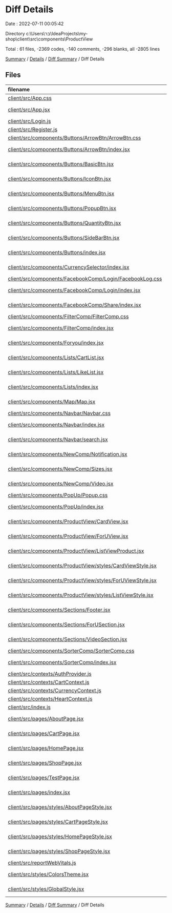 # Diff Details

Date : 2022-07-11 00:05:42

Directory c:\\Users\\בר\\IdeaProjects\\my-shop\\client\\src\\components\\ProductView

Total : 61 files,  -2369 codes, -140 comments, -296 blanks, all -2805 lines

[Summary](results.md) / [Details](details.md) / [Diff Summary](diff.md) / Diff Details

## Files
| filename | language | code | comment | blank | total |
| :--- | :--- | ---: | ---: | ---: | ---: |
| [client/src/App.css](/client/src/App.css) | CSS | -26 | 0 | -3 | -29 |
| [client/src/App.jsx](/client/src/App.jsx) | JavaScript React | -44 | -4 | -10 | -58 |
| [client/src/Login.js](/client/src/Login.js) | JavaScript | -92 | -6 | -11 | -109 |
| [client/src/Register.js](/client/src/Register.js) | JavaScript | 0 | -54 | -15 | -69 |
| [client/src/components/Buttons/ArrowBtn/ArrowBtn.css](/client/src/components/Buttons/ArrowBtn/ArrowBtn.css) | CSS | -66 | 0 | -1 | -67 |
| [client/src/components/Buttons/ArrowBtn/index.jsx](/client/src/components/Buttons/ArrowBtn/index.jsx) | JavaScript React | -43 | 0 | -4 | -47 |
| [client/src/components/Buttons/BasicBtn.jsx](/client/src/components/Buttons/BasicBtn.jsx) | JavaScript React | -42 | -7 | -5 | -54 |
| [client/src/components/Buttons/IconBtn.jsx](/client/src/components/Buttons/IconBtn.jsx) | JavaScript React | -46 | -7 | -3 | -56 |
| [client/src/components/Buttons/MenuBtn.jsx](/client/src/components/Buttons/MenuBtn.jsx) | JavaScript React | -82 | -6 | -6 | -94 |
| [client/src/components/Buttons/PopupBtn.jsx](/client/src/components/Buttons/PopupBtn.jsx) | JavaScript React | -85 | -7 | -5 | -97 |
| [client/src/components/Buttons/QuantityBtn.jsx](/client/src/components/Buttons/QuantityBtn.jsx) | JavaScript React | -96 | 0 | -15 | -111 |
| [client/src/components/Buttons/SideBarBtn.jsx](/client/src/components/Buttons/SideBarBtn.jsx) | JavaScript React | -90 | -6 | -7 | -103 |
| [client/src/components/Buttons/index.jsx](/client/src/components/Buttons/index.jsx) | JavaScript React | -7 | 0 | -2 | -9 |
| [client/src/components/CurrencySelector/index.jsx](/client/src/components/CurrencySelector/index.jsx) | JavaScript React | -19 | 0 | -2 | -21 |
| [client/src/components/FacebookComp/Login/FacebookLog.css](/client/src/components/FacebookComp/Login/FacebookLog.css) | CSS | 0 | 0 | -1 | -1 |
| [client/src/components/FacebookComp/Login/index.jsx](/client/src/components/FacebookComp/Login/index.jsx) | JavaScript React | -17 | -1 | -2 | -20 |
| [client/src/components/FacebookComp/Share/index.jsx](/client/src/components/FacebookComp/Share/index.jsx) | JavaScript React | -13 | 0 | -3 | -16 |
| [client/src/components/FilterComp/FilterComp.css](/client/src/components/FilterComp/FilterComp.css) | CSS | -53 | -7 | -8 | -68 |
| [client/src/components/FilterComp/index.jsx](/client/src/components/FilterComp/index.jsx) | JavaScript React | -64 | -5 | -10 | -79 |
| [client/src/components/Foryou/index.jsx](/client/src/components/Foryou/index.jsx) | JavaScript React | -61 | -3 | -6 | -70 |
| [client/src/components/Lists/CartList.jsx](/client/src/components/Lists/CartList.jsx) | JavaScript React | -39 | 0 | -6 | -45 |
| [client/src/components/Lists/LikeList.jsx](/client/src/components/Lists/LikeList.jsx) | JavaScript React | -35 | 0 | -4 | -39 |
| [client/src/components/Lists/index.jsx](/client/src/components/Lists/index.jsx) | JavaScript React | -3 | 0 | -2 | -5 |
| [client/src/components/Map/Map.jsx](/client/src/components/Map/Map.jsx) | JavaScript React | -54 | -2 | -5 | -61 |
| [client/src/components/Navbar/Navbar.css](/client/src/components/Navbar/Navbar.css) | CSS | -88 | 0 | -12 | -100 |
| [client/src/components/Navbar/index.jsx](/client/src/components/Navbar/index.jsx) | JavaScript React | -113 | -9 | -9 | -131 |
| [client/src/components/Navbar/search.jsx](/client/src/components/Navbar/search.jsx) | JavaScript React | -46 | 0 | -5 | -51 |
| [client/src/components/NewComp/Notification.jsx](/client/src/components/NewComp/Notification.jsx) | JavaScript React | -33 | 0 | -7 | -40 |
| [client/src/components/NewComp/Sizes.jsx](/client/src/components/NewComp/Sizes.jsx) | JavaScript React | -67 | 0 | -9 | -76 |
| [client/src/components/NewComp/Video.jsx](/client/src/components/NewComp/Video.jsx) | JavaScript React | -12 | 0 | -3 | -15 |
| [client/src/components/PopUp/Popup.css](/client/src/components/PopUp/Popup.css) | CSS | -26 | 0 | -6 | -32 |
| [client/src/components/PopUp/index.jsx](/client/src/components/PopUp/index.jsx) | JavaScript React | -129 | 0 | -13 | -142 |
| [client/src/components/ProductView/CardView.jsx](/client/src/components/ProductView/CardView.jsx) | JavaScript React | -55 | 3 | 0 | -52 |
| [client/src/components/ProductView/ForUView.jsx](/client/src/components/ProductView/ForUView.jsx) | JavaScript React | -21 | 2 | 1 | -18 |
| [client/src/components/ProductView/ListViewProduct.jsx](/client/src/components/ProductView/ListViewProduct.jsx) | JavaScript React | -27 | 3 | 3 | -21 |
| [client/src/components/ProductView/styles/CardViewStyle.jsx](/client/src/components/ProductView/styles/CardViewStyle.jsx) | JavaScript React | 57 | 0 | 3 | 60 |
| [client/src/components/ProductView/styles/ForUViewStyle.jsx](/client/src/components/ProductView/styles/ForUViewStyle.jsx) | JavaScript React | 23 | 0 | 3 | 26 |
| [client/src/components/ProductView/styles/ListViewStyle.jsx](/client/src/components/ProductView/styles/ListViewStyle.jsx) | JavaScript React | 29 | 0 | 3 | 32 |
| [client/src/components/Sections/Footer.jsx](/client/src/components/Sections/Footer.jsx) | JavaScript React | -16 | 0 | -4 | -20 |
| [client/src/components/Sections/ForUSection.jsx](/client/src/components/Sections/ForUSection.jsx) | JavaScript React | -21 | 0 | -4 | -25 |
| [client/src/components/Sections/VideoSection.jsx](/client/src/components/Sections/VideoSection.jsx) | JavaScript React | -21 | 0 | -3 | -24 |
| [client/src/components/SorterComp/SorterComp.css](/client/src/components/SorterComp/SorterComp.css) | CSS | 0 | 0 | -1 | -1 |
| [client/src/components/SorterComp/index.jsx](/client/src/components/SorterComp/index.jsx) | JavaScript React | -42 | -4 | -4 | -50 |
| [client/src/contexts/AuthProvider.js](/client/src/contexts/AuthProvider.js) | JavaScript | -11 | 0 | -4 | -15 |
| [client/src/contexts/CartContext.js](/client/src/contexts/CartContext.js) | JavaScript | -55 | -2 | -9 | -66 |
| [client/src/contexts/CurrencyContext.js](/client/src/contexts/CurrencyContext.js) | JavaScript | -31 | 0 | -6 | -37 |
| [client/src/contexts/HeartContext.js](/client/src/contexts/HeartContext.js) | JavaScript | -38 | 0 | -10 | -48 |
| [client/src/index.js](/client/src/index.js) | JavaScript | -12 | 0 | -6 | -18 |
| [client/src/pages/AboutPage.jsx](/client/src/pages/AboutPage.jsx) | JavaScript React | -12 | -2 | -5 | -19 |
| [client/src/pages/CartPage.jsx](/client/src/pages/CartPage.jsx) | JavaScript React | -157 | -3 | -13 | -173 |
| [client/src/pages/HomePage.jsx](/client/src/pages/HomePage.jsx) | JavaScript React | -40 | 0 | -4 | -44 |
| [client/src/pages/ShopPage.jsx](/client/src/pages/ShopPage.jsx) | JavaScript React | -146 | -11 | -13 | -170 |
| [client/src/pages/TestPage.jsx](/client/src/pages/TestPage.jsx) | JavaScript React | -26 | -2 | -3 | -31 |
| [client/src/pages/index.jsx](/client/src/pages/index.jsx) | JavaScript React | -6 | 0 | -2 | -8 |
| [client/src/pages/styles/AboutPageStyle.jsx](/client/src/pages/styles/AboutPageStyle.jsx) | JavaScript React | -10 | 0 | -2 | -12 |
| [client/src/pages/styles/CartPageStyle.jsx](/client/src/pages/styles/CartPageStyle.jsx) | JavaScript React | -13 | 0 | -4 | -17 |
| [client/src/pages/styles/HomePageStyle.jsx](/client/src/pages/styles/HomePageStyle.jsx) | JavaScript React | -51 | 0 | -3 | -54 |
| [client/src/pages/styles/ShopPageStyle.jsx](/client/src/pages/styles/ShopPageStyle.jsx) | JavaScript React | -23 | 0 | -3 | -26 |
| [client/src/reportWebVitals.js](/client/src/reportWebVitals.js) | JavaScript | -12 | 0 | -2 | -14 |
| [client/src/styles/ColorsTheme.jsx](/client/src/styles/ColorsTheme.jsx) | JavaScript React | 0 | 0 | -1 | -1 |
| [client/src/styles/GlobalStyle.jsx](/client/src/styles/GlobalStyle.jsx) | JavaScript React | -41 | 0 | -3 | -44 |

[Summary](results.md) / [Details](details.md) / [Diff Summary](diff.md) / Diff Details